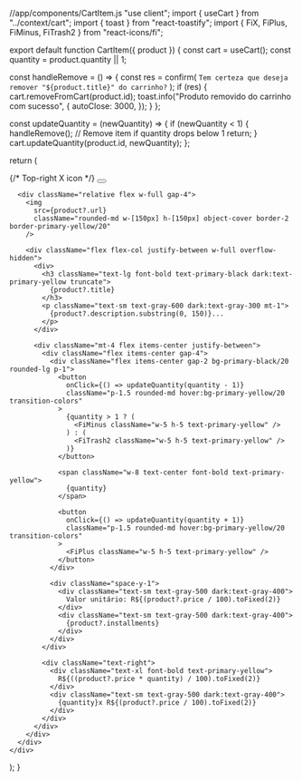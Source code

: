 //app/components/CartItem.js
"use client";
import { useCart } from "../context/cart";
import { toast } from "react-toastify";
import { FiX, FiPlus, FiMinus, FiTrash2 } from "react-icons/fi";

export default function CartItem({ product }) {
  const cart = useCart();
  const quantity = product.quantity || 1;

  const handleRemove = () => {
    const res = confirm(
      `Tem certeza que deseja remover "${product.title}" do carrinho?`
    );
    if (res) {
      cart.removeFromCart(product.id);
      toast.info("Produto removido do carrinho com sucesso", {
        autoClose: 3000,
      });
    }
  };

  const updateQuantity = (newQuantity) => {
    if (newQuantity < 1) {
      handleRemove(); // Remove item if quantity drops below 1
      return;
    }
    cart.updateQuantity(product.id, newQuantity);
  };

  return (
    <div
      className="relative flex justify-start my-2 w-full p-6 
      bg-primary-black/10 dark:bg-primary-black/30
      border-2 border-primary-yellow/20
      rounded-xl hover:border-primary-yellow/40
      transition-all group"
    >
      {/* Top-right X icon */}
      <button
        onClick={handleRemove}
        className="absolute -top-3 -right-3 bg-primary-yellow text-primary-black
          p-1.5 rounded-full shadow-lg hover:scale-110
          transition-transform duration-200"
      >
        <FiX className="w-5 h-5" />
      </button>

      <div className="relative flex w-full gap-4">
        <img
          src={product?.url}
          className="rounded-md w-[150px] h-[150px] object-cover border-2 border-primary-yellow/20"
        />

        <div className="flex flex-col justify-between w-full overflow-hidden">
          <div>
            <h3 className="text-lg font-bold text-primary-black dark:text-primary-yellow truncate">
              {product?.title}
            </h3>
            <p className="text-sm text-gray-600 dark:text-gray-300 mt-1">
              {product?.description.substring(0, 150)}...
            </p>
          </div>

          <div className="mt-4 flex items-center justify-between">
            <div className="flex items-center gap-4">
              <div className="flex items-center gap-2 bg-primary-black/20 rounded-lg p-1">
                <button
                  onClick={() => updateQuantity(quantity - 1)}
                  className="p-1.5 rounded-md hover:bg-primary-yellow/20 transition-colors"
                >
                  {quantity > 1 ? (
                    <FiMinus className="w-5 h-5 text-primary-yellow" />
                  ) : (
                    <FiTrash2 className="w-5 h-5 text-primary-yellow" />
                  )}
                </button>

                <span className="w-8 text-center font-bold text-primary-yellow">
                  {quantity}
                </span>

                <button
                  onClick={() => updateQuantity(quantity + 1)}
                  className="p-1.5 rounded-md hover:bg-primary-yellow/20 transition-colors"
                >
                  <FiPlus className="w-5 h-5 text-primary-yellow" />
                </button>
              </div>

              <div className="space-y-1">
                <div className="text-sm text-gray-500 dark:text-gray-400">
                  Valor unitário: R${(product?.price / 100).toFixed(2)}
                </div>
                <div className="text-sm text-gray-500 dark:text-gray-400">
                  {product?.installments}
                </div>
              </div>
            </div>

            <div className="text-right">
              <div className="text-xl font-bold text-primary-yellow">
                R${((product?.price * quantity) / 100).toFixed(2)}
              </div>
              <div className="text-sm text-gray-500 dark:text-gray-400">
                {quantity}x R${(product?.price / 100).toFixed(2)}
              </div>
            </div>
          </div>
        </div>
      </div>
    </div>
  );
}

